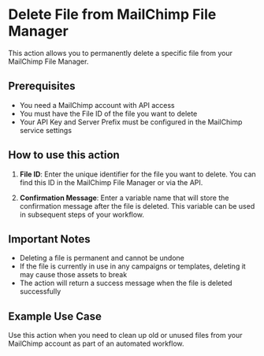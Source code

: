 # Delete File from MailChimp File Manager

This action allows you to permanently delete a specific file from your MailChimp File Manager.

## Prerequisites

- You need a MailChimp account with API access
- You must have the File ID of the file you want to delete
- Your API Key and Server Prefix must be configured in the MailChimp service settings

## How to use this action

1. **File ID**: Enter the unique identifier for the file you want to delete. You can find this ID in the MailChimp File Manager or via the API.

2. **Confirmation Message**: Enter a variable name that will store the confirmation message after the file is deleted. This variable can be used in subsequent steps of your workflow.

## Important Notes

- Deleting a file is permanent and cannot be undone
- If the file is currently in use in any campaigns or templates, deleting it may cause those assets to break
- The action will return a success message when the file is deleted successfully

## Example Use Case

Use this action when you need to clean up old or unused files from your MailChimp account as part of an automated workflow.